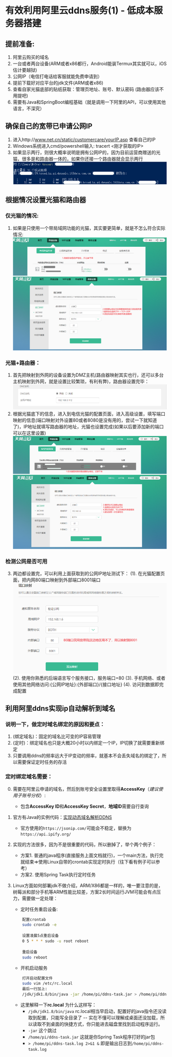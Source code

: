 # 有效利用阿里云ddns服务(1) - 低成本服务器搭建


## 提前准备:
1. 阿里云购买的域名
2. 一台或者两台设备(ARM或者x86都行，Android能装Termux其实就可以，iOS估计要越狱)
3. 公网IP（电信打电话给客服就能免费申请到）
4. 提前下载好对应平台的jdk文件(ARM或者x86)
5. 查看自家光猫底部的贴纸获取：管理页地址、账号、默认密码 (路由器应该不用提吧)
6. 需要有Java和SpringBoot编程基础（就是调用一下阿里的API，可以使用其他语言，不深究）

## 确保自己的宽带已申请公网IP

1. 进入http://www.net.cn/static/customercare/yourIP.asp 查看自己的IP
2. Windows系统进入cmd/powershell输入: tracert <刚才获取的IP>
3. 如果显示两行，则很大概率说明是拥有公网IP的，因为目前运营商赠送的光猫，很多是和路由器一体的，如果你还接一个路由器就会显示两行
![tracert.png](resources\tracert.png)

## 根据情况设置光猫和路由器

### 仅光猫的情况:
1. 如果是只使用一个带局域网功能的光猫，其实要更简单，就是不怎么符合实际情况:
![仅光猫1.png](resources\仅光猫1.png)
![仅光猫2.png](resources\仅光猫2.png)

### 光猫+路由器：
1. 首先把映射到外网的设备设置为DMZ主机(路由器映射其实也行，还可以多台主机映射到外网，就是设置比较繁琐，有利有弊)，路由器设置完毕：
![dmzcf.png](resources\dmzcf.png)
2. 根据光猫底下的信息，进入到电信光猫的配置页面，进入高级设置，填写端口映射的信息(端口映射对外设置80或者8080是没有用的，尝试一下就知道了)，IP地址就填写路由器的地址，光猫也设置完成(如果以后要添加新的端口可以在这里设置)
![光猫路由1.png](resources\光猫路由1.png)
![光猫路由2.png](resources\光猫路由2.png)

### 检测公网是否可用
3. 两边都设置完，可以利用上面获取到的公网IP地址测试下：
    (1). 在光猫配置页面，把内网80端口映射到外部端口8001端口
    ![验证公网2.png](resources\验证公网2.png)
    (2). 使用你熟悉的后端语言写个服务接口，服务端口=80
    (3). 手机网络、或者使用其他网络访问:{公网IP地址}:{外部端口}/{接口地址}
    (4). 访问到数据即完成配置

## 利用阿里ddns实现ip自动解析到域名

### 说明一下，做定时域名绑定的原因和要点：
1. (绑定域名)：固定的域名比可变的IP容易管理
2. (定时)：绑定域名也只是大概20小时以内绑定一个IP，IP切换了就需要重新绑定
3. 只要调用ddns的频率远大于IP变动的频率，就基本不会丢失域名的绑定了，所以需要保证定时任务的存活

### 定时绑定域名需要：
0. 需要在阿里云申请的域名，然后到账号安全设置里取得**AccessKey**（*建议使用子账号分权*）:
    * 包含**AccessKey ID**和**AccessKey Secret**，**地域ID**需要自行查询

1. 官方有Java的实例代码：[实现动态域名解析DDNS](https://help.aliyun.com/document_detail/141482.html?spm=5176.11065259.1996646101.searchclickresult.46fd2881SgUCqH)
    * 官方使用的`https://jsonip.com/`可能会不稳定，替换为`https://api.ipify.org/`

2. 实现的方法很多，因为不是很重要的代码，所以删掉了，举个两个例子：
    * 方案1. 普通的java程序(直接服务上面文档就行)，一个main方法，执行完就结束=>使用Linux自带的crontab实现定时执行（往下看有例子可以参考）
    * 方案2. 使用Spring Task执行定时任务

3. Linux方面如何部署jdk不做介绍，ARM/X86都是一样的，唯一要注意的是，树莓派和部分手机等ARM性能比较差，方案2长时间运行JVM可能会有点压力，需要做一定处理：
    * 定时任务重启设备:
    ```bash
        配置crontab
        sudo crontab -e
        
        设置凌晨5点重启设备
        0 5 * * * sudo -u root reboot

        重启设备
        sudo reboot
    ```
    * 开机启动服务
    ```bash
        打开启动配置文件
        sudo vim /etc/rc.local
        最后一行加上:
        /jdk/jdk1.8/bin/java -jar /home/pi/ddns-task.jar > /home/pi/ddns-task.log 2>&1 &
    ```
    * 这里解释一下**rc.local** 为什么这样写：
        * `/jdk/jdk1.8/bin/java` rc.local相当早启动，配置好的java指令还没读取到配置，只能写全目录了 -- 实在不懂可以理解成桌面还没加载，所以读取不到桌面的快捷方式，你只能进去磁盘里找到启动程序运行。
        * `-jar` 这个跳过
        * `/home/pi/ddns-task.jar` 这就是你Spring Task程序打好的jar包
        * `> /home/pi/ddns-task.log 2>&1 &` 即是输出日志到`/home/pi/ddns-task.log`